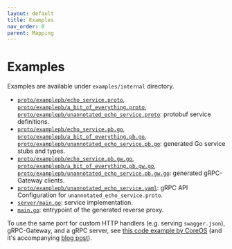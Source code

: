 ```yaml
---
layout: default
title: Examples
nav_order: 0
parent: Mapping
---
```


# Examples

Examples are available under `examples/internal` directory.

- [`proto/examplepb/echo_service.proto`](https://github.com/sunguohua/grpc-ecosystem/grpc-gateway/tree/main/examples/internal/proto/examplepb/echo_service.proto), [`proto/examplepb/a_bit_of_everything.proto`](https://github.com/sunguohua/grpc-ecosystem/grpc-gateway/tree/main/examples/internal/proto/examplepb/a_bit_of_everything.proto), [`proto/examplepb/unannotated_echo_service.proto`](https://github.com/sunguohua/grpc-ecosystem/grpc-gateway/tree/main/examples/internal/proto/examplepb/unannotated_echo_service.proto):
  protobuf service definitions.
- [`proto/examplepb/echo_service.pb.go`](https://github.com/sunguohua/grpc-ecosystem/grpc-gateway/tree/main/examples/internal/proto/examplepb/echo_service.pb.go), [`proto/examplepb/a_bit_of_everything.pb.go`](https://github.com/sunguohua/grpc-ecosystem/grpc-gateway/tree/main/examples/internal/proto/examplepb/a_bit_of_everything.pb.go), [`proto/examplepb/unannotated_echo_service.pb.go`](https://github.com/sunguohua/grpc-ecosystem/grpc-gateway/tree/main/examples/internal/proto/examplepb/unannotated_echo_service.pb.go):
  generated Go service stubs and types.
- [`proto/examplepb/echo_service.pb.gw.go`](https://github.com/sunguohua/grpc-ecosystem/grpc-gateway/tree/main/examples/internal/proto/examplepb/echo_service.pb.gw.go), [`proto/examplepb/a_bit_of_everything.pb.gw.go`](https://github.com/sunguohua/grpc-ecosystem/grpc-gateway/tree/main/examples/internal/proto/examplepb/a_bit_of_everything.pb.gw.go), [`proto/examplepb/unannotated_echo_service.pb.gw.go`](https://github.com/sunguohua/grpc-ecosystem/grpc-gateway/tree/main/examples/internal/proto/examplepb/unannotated_echo_service.pb.gw.go):
  generated gRPC-Gateway clients.
- [`proto/examplepb/unannotated_echo_service.yaml`](https://github.com/sunguohua/grpc-ecosystem/grpc-gateway/tree/main/examples/internal/proto/examplepb/unannotated_echo_service.yaml):
  gRPC API Configuration for `unannotated_echo_service.proto`.
- [`server/main.go`](https://github.com/sunguohua/grpc-ecosystem/grpc-gateway/tree/main/examples/internal/server/main.go):
  service implementation.
- [`main.go`](https://github.com/sunguohua/grpc-ecosystem/grpc-gateway/tree/main/examples/internal/gateway/main.go):
  entrypoint of the generated reverse proxy.

To use the same port for custom HTTP handlers (e.g. serving `swagger.json`),
gRPC-Gateway, and a gRPC server, see [this code example by CoreOS](https://github.com/philips/grpc-gateway-example/blob/main/cmd/serve.go) (and it's accompanying
[blog post](https://coreos.com/blog/grpc-protobufs-swagger.html)).
